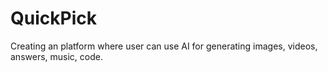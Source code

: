 # QuickPick

Creating an platform where user can use AI for generating images, videos, answers, music, code.
